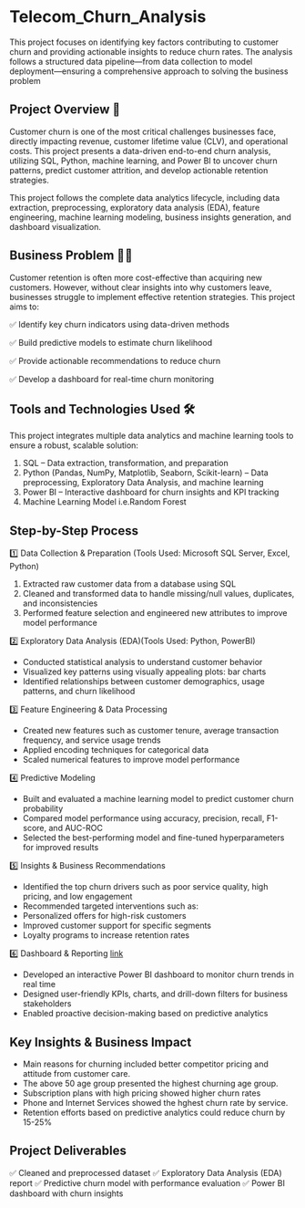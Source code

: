 # Telecom_Churn_Analysis
This project focuses on identifying key factors contributing to customer churn and providing actionable insights to reduce churn rates. The analysis follows a structured data pipeline—from data collection to model deployment—ensuring a comprehensive approach to solving the business problem

## Project Overview 🔎
Customer churn is one of the most critical challenges businesses face, directly impacting revenue, customer lifetime value (CLV), and operational costs. This project presents a data-driven end-to-end churn analysis, utilizing SQL, Python, machine learning, and Power BI to uncover churn patterns, predict customer attrition, and develop actionable retention strategies.

This project follows the complete data analytics lifecycle, including data extraction, preprocessing, exploratory data analysis (EDA), feature engineering, machine learning modeling, business insights generation, and dashboard visualization.

## Business Problem 👨‍💼

Customer retention is often more cost-effective than acquiring new customers. However, without clear insights into why customers leave, businesses struggle to implement effective retention strategies. This project aims to:

✅ Identify key churn indicators using data-driven methods

✅ Build predictive models to estimate churn likelihood

✅ Provide actionable recommendations to reduce churn

✅ Develop a dashboard for real-time churn monitoring

## Tools and Technologies Used 🛠️

This project integrates multiple data analytics and machine learning tools to ensure a robust, scalable solution:

1. SQL – Data extraction, transformation, and preparation
2. Python (Pandas, NumPy, Matplotlib, Seaborn, Scikit-learn) – Data preprocessing, Exploratory Data Analysis, and machine learning
3. Power BI – Interactive dashboard for churn insights and KPI tracking
4. Machine Learning Model i.e.Random Forest

## Step-by-Step Process
1️⃣ Data Collection & Preparation (Tools Used: Microsoft SQL Server, Excel, Python)

1. Extracted raw customer data from a database using SQL
2. Cleaned and transformed data to handle missing/null values, duplicates, and inconsistencies
3. Performed feature selection and engineered new attributes to improve model performance

2️⃣ Exploratory Data Analysis (EDA)(Tools Used: Python, PowerBI)

- Conducted statistical analysis to understand customer behavior
- Visualized key patterns using visually appealing plots: bar charts
- Identified relationships between customer demographics, usage patterns, and churn likelihood

3️⃣ Feature Engineering & Data Processing

- Created new features such as customer tenure, average transaction frequency, and service usage trends
- Applied encoding techniques for categorical data
- Scaled numerical features to improve model performance

4️⃣ Predictive Modeling

- Built and evaluated a machine learning model to predict customer churn probability
- Compared model performance using accuracy, precision, recall, F1-score, and AUC-ROC
- Selected the best-performing model and fine-tuned hyperparameters for improved results

5️⃣ Insights & Business Recommendations

- Identified the top churn drivers such as poor service quality, high pricing, and low engagement
- Recommended targeted interventions such as:
- Personalized offers for high-risk customers
- Improved customer support for specific segments
- Loyalty programs to increase retention rates

6️⃣ Dashboard & Reporting [link](https://app.powerbi.com/view?r=eyJrIjoiYWZhMmQ2MWQtNDNmMS00ZDUwLWI1NTgtYzQxOTNkZmY5OWJiIiwidCI6IjFhNTAzODViLWZlNjItNGYzNS04MjI3LTU1Y2MwZjA2MDUzZiJ9)
- Developed an interactive Power BI dashboard to monitor churn trends in real time
- Designed user-friendly KPIs, charts, and drill-down filters for business stakeholders
- Enabled proactive decision-making based on predictive analytics

## Key Insights & Business Impact

- Main reasons for churning included better competitor pricing and attitude from customer care.
- The above 50 age group presented the highest churning age group.
- Subscription plans with high pricing showed higher churn rates
- Phone and Internet Services showed the hghest churn rate by service.
- Retention efforts based on predictive analytics could reduce churn by 15-25%

## Project Deliverables

✅ Cleaned and preprocessed dataset
✅ Exploratory Data Analysis (EDA) report
✅ Predictive churn model with performance evaluation
✅ Power BI dashboard with churn insights

